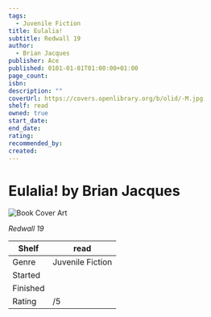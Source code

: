 ```yaml
---
tags:
  - Juvenile Fiction
title: Eulalia!
subtitle: Redwall 19
author:
  - Brian Jacques
publisher: Ace
published: 0101-01-01T01:00:00+01:00
page_count: 
isbn: 
description: ""
coverUrl: https://covers.openlibrary.org/b/olid/-M.jpg
shelf: read
owned: true
start_date: 
end_date: 
rating: 
recommended_by: 
created: 
---
```


# Eulalia! by Brian Jacques

![Book Cover Art](https://covers.openlibrary.org/b/olid/-M.jpg)

_Redwall 19_

| Shelf | read |
| --- | --- |
| Genre | Juvenile Fiction |
| Started |  |
| Finished |  |
| Rating | /5 |

